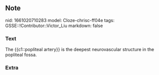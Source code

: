 ## Note
nid: 1661020710283
model: Cloze-chrisc-ff04e
tags: GSSE::!Contributor::Victor_Liu
markdown: false

### Text
The {{c1::popliteal artery}} is the deepest neurovascular structure in the popliteal fossa.

### Extra

